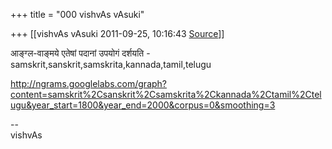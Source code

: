 +++
title = "000 vishvAs vAsuki"

+++
[[vishvAs vAsuki	2011-09-25, 10:16:43 [Source](https://groups.google.com/g/samskrita/c/aMQHRCKKGAM)]]



आङ्ग्ल-वाङ्मये एतेषां पदानां उपयोगं दर्शयति - samskrit,sanskrit,samskrita,kannada,tamil,telugu  
  
<http://ngrams.googlelabs.com/graph?content=samskrit%2Csanskrit%2Csamskrita%2Ckannada%2Ctamil%2Ctelugu&year_start=1800&year_end=2000&corpus=0&smoothing=3>  
  
  
--  
vishvAs  
  

